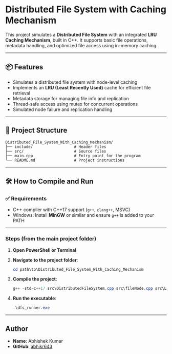 
# Distributed File System with Caching Mechanism

This project simulates a **Distributed File System** with an integrated **LRU Caching Mechanism**, built in C++. It supports basic file operations, metadata handling, and optimized file access using in-memory caching.

---

## 📦 Features

- Simulates a distributed file system with node-level caching
- Implements an **LRU (Least Recently Used)** cache for efficient file retrieval
- Metadata storage for managing file info and replication
- Thread-safe access using mutex for concurrent operations
- Simulated node failure and replication handling

---

## 📁 Project Structure

```
Distributed_File_System_With_Caching_Mechanism/
├── include/                  # Header files
├── src/                      # Source files
├── main.cpp                  # Entry point for the program
└── README.md                 # Project instructions
```

---

## 🛠️ How to Compile and Run

### ✅ Requirements

- C++ compiler with C++17 support (`g++`, `clang++`, MSVC)
- Windows: Install **MinGW** or similar and ensure `g++` is added to your PATH

---

### Steps (from the main project folder)

1. **Open PowerShell or Terminal**
2. **Navigate to the project folder**:
   ```powershell
   cd path\to\Distributed_File_System_With_Caching_Mechanism
   ```

3. **Compile the project**:
   ```powershell
   g++ -std=c++17 src\DistributedFileSystem.cpp src\fileNode.cpp src\LRUCache.cpp src\MetadataDB.cpp main.cpp -Iinclude -o dfs_runner.exe
   ```

4. **Run the executable**:
   ```powershell
   .\dfs_runner.exe
   ```

---
## Author
- **Name**: Abhishek Kumar
- **GitHub**: [abhikr643](https://github.com/abhikr643)